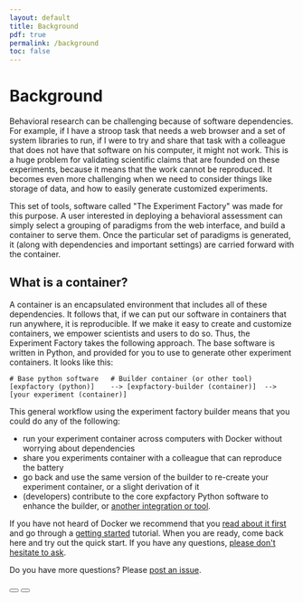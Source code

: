 ```yaml
---
layout: default
title: Background
pdf: true
permalink: /background
toc: false
---
```


# Background
Behavioral research can be challenging because of software dependencies. For example, if I have a stroop task that needs a web browser and a set of system libraries to run, if I were to try and share that task with a colleague that does not have that software on his computer, it might not work. This is a huge problem for validating scientific claims that are founded on these experiments, because it means that the work cannot be reproduced. It becomes even more challenging when we need to consider things like storage of data, and how to easily generate customized experiments.

This set of tools, software called "The Experiment Factory" was made for this purpose. A user interested in deploying a behavioral assessment can simply select a grouping of paradigms from the web interface, and build a container to serve them. Once the particular set of paradigms is generated, it (along with dependencies and important settings) are carried forward with the container.

## What is a container?
A container is an encapsulated environment that includes all of these dependencies. It follows that, if we can put our software in containers that run anywhere, it is reproducible. If we make it easy to create and customize containers, we empower scientists and users to do so. Thus, the Experiment Factory takes the following approach. The base software is written in Python, and provided for you to use to generate other experiment containers. It looks like this:

```
# Base python software   # Builder container (or other tool)
[expfactory (python)]    --> [expfactory-builder (container)]  --> [your experiment (container)]
```

This general workflow using the experiment factory builder means that you could do any of the following:

 - run your experiment container across computers with Docker without worrying about dependencies
 - share you experiments container with a colleague that can reproduce the battery
 - go back and use the same version of the builder to re-create your experiment container, or a slight derivation of it
 - (developers) contribute to the core expfactory Python software to enhance the builder, or [another integration or tool](/expfactory/integrations).

If you have not heard of Docker we recommend that you [read about it first](https://www.docker.com/what-container) and go through a [getting started](https://docs.docker.com/get-started/) tutorial. When you are ready, come back here and try out the quick start. If you have any questions, [please don't hesitate to ask](https://www.github.com/expfactory/expfactory/issues).

Do you have more questions? Please [post an issue](https://www.github.com/expfactory/expfactory/issues).

<div>
    <a href="/"><button class="previous-button btn btn-primary"><i class="fa fa-chevron-left"></i> </button></a>
    <a href="/generate"><button class="next-button btn btn-primary"><i class="fa fa-chevron-right"></i> </button></a>
</div><br>
